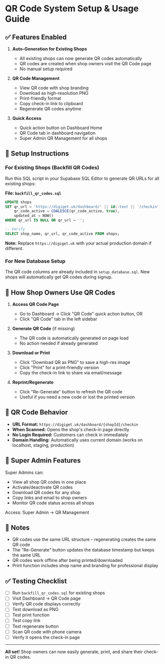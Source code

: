 # QR Code System Setup & Usage Guide

## ✅ Features Enabled

1. **Auto-Generation for Existing Shops**
   - All existing shops can now generate QR codes automatically
   - QR codes are created when shop owners visit the QR Code page
   - No manual setup required

2. **QR Code Management**
   - View QR code with shop branding
   - Download as high-resolution PNG
   - Print-friendly format
   - Copy check-in link to clipboard
   - Regenerate QR codes anytime

3. **Quick Access**
   - Quick action button on Dashboard Home
   - QR Code tab in dashboard navigation
   - Super Admin QR Management for all shops

## 🚀 Setup Instructions

### For Existing Shops (Backfill QR Codes)

Run this SQL script in your Supabase SQL Editor to generate QR URLs for all existing shops:

**File: `backfill_qr_codes.sql`**

```sql
UPDATE shops
SET qr_url = 'https://digiget.uk/dashboard/' || id::text || '/checkin',
    qr_code_active = COALESCE(qr_code_active, true),
    updated_at = NOW()
WHERE qr_url IS NULL OR qr_url = '';

-- Verify
SELECT shop_name, qr_url, qr_code_active FROM shops;
```

**Note:** Replace `https://digiget.uk` with your actual production domain if different.

### For New Database Setup

The QR code columns are already included in `setup_database.sql`. New shops will automatically get QR codes during signup.

## 📱 How Shop Owners Use QR Codes

1. **Access QR Code Page**
   - Go to Dashboard → Click "QR Code" quick action button, OR
   - Click "QR Code" tab in the left sidebar

2. **Generate QR Code** (if missing)
   - The QR code is automatically generated on page load
   - No action needed if already generated

3. **Download or Print**
   - Click "Download QR as PNG" to save a high-res image
   - Click "Print" for a print-friendly version
   - Copy the check-in link to share via email/message

4. **Reprint/Regenerate**
   - Click "Re-Generate" button to refresh the QR code
   - Useful if you need a new code or lost the printed version

## 🎯 QR Code Behavior

- **URL Format:** `https://digiget.uk/dashboard/{shopId}/checkin`
- **When Scanned:** Opens the shop's check-in page directly
- **No Login Required:** Customers can check in immediately
- **Domain Handling:** Automatically uses current domain (works on localhost, staging, production)

## 🔧 Super Admin Features

Super Admins can:
- View all shop QR codes in one place
- Activate/deactivate QR codes
- Download QR codes for any shop
- Copy links and email to shop owners
- Monitor QR code status across all shops

Access: Super Admin → QR Management

## 📝 Notes

- QR codes use the same URL structure - regenerating creates the same QR code
- The "Re-Generate" button updates the database timestamp but keeps the same URL
- QR codes work offline after being printed/downloaded
- Print function includes shop name and branding for professional display

## ✅ Testing Checklist

- [ ] Run `backfill_qr_codes.sql` for existing shops
- [ ] Visit Dashboard → QR Code page
- [ ] Verify QR code displays correctly
- [ ] Test download as PNG
- [ ] Test print function
- [ ] Test copy link
- [ ] Test regenerate button
- [ ] Scan QR code with phone camera
- [ ] Verify it opens the check-in page

---

**All set!** Shop owners can now easily generate, print, and share their check-in QR codes.

